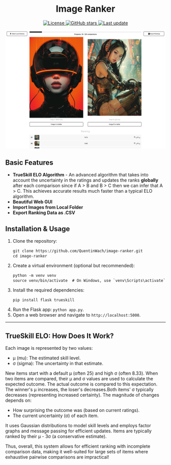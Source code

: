 <div align="center">
  <h1>Image Ranker</h1>
  <p>
    <a href="https://opensource.org/licenses/MIT">
      <img src="https://img.shields.io/github/license/QuentinWach/image-ranker" alt="License">
    </a>
    <a href="https://github.com/QuentinWach/1v1-image-ranker/stargazers">
      <img src="https://img.shields.io/github/stars/QuentinWach/image-ranker" alt="GitHub stars">
    </a>
    <a href="https://github.com/QuentinWach/1v1-image-ranker/commits/main">
      <img src="https://img.shields.io/github/last-commit/QuentinWach/image-ranker" alt="Last update">
    </a>
  </p>
</div>

![alt text](static/header.png)

## Basic Features
- **TrueSkill ELO Algorithm** - An advanced algorithm that takes into account the uncertainty in the ratings and updates the ranks **globally** after each comparison since if A > B and B > C then we can infer that A > C. This achieves accurate results much faster than a typical ELO algorithm.
- **Beautiful Web GUI**
- **Import Images from Local Folder**
- **Export Ranking Data as .CSV**

## Installation & Usage
1. Clone the repository:
   ```
   git clone https://github.com/QuentinWach/image-ranker.git
   cd image-ranker
   ```
2. Create a virtual environment (optional but recommended):
   ```
   python -m venv venv
   source venv/bin/activate  # On Windows, use `venv\Scripts\activate`
   ```
3. Install the required dependencies:
   ```
   pip install flask trueskill
   ```
4. Run the Flask app: `python app.py`.
5. Open a web browser and navigate to `http://localhost:5000`.

---
## TrueSkill ELO: How Does It Work?
Each image is represented by two values:
- μ (mu): The estimated skill level.
- σ (sigma): The uncertainty in that estimate.

New items start with a default μ (often 25) and high σ (often 8.33). When two items are compared, their μ and σ values are used to calculate the expected outcome. The actual outcome is compared to this expectation. The winner's μ increases, the loser's decreases.Both items' σ typically decreases (representing increased certainty). The magnitude of changes depends on:
- How surprising the outcome was (based on current ratings).
- The current uncertainty (σ) of each item.

It uses Gaussian distributions to model skill levels and employs factor graphs and message passing for efficient updates. Items are typically ranked by their μ - 3σ (a conservative estimate).

Thus, overall, this system allows for efficient ranking with incomplete comparison data, making it well-suited for large sets of items where exhaustive pairwise comparisons are impractical!

<!--
## ELO: How Does It Work?
The typical ELO algorithm can be used to rank images based on pairwise comparisons. Here's how it works:

1. **Initialization**: 
   - Each image starts with an initial rating (default: 1400).
   - A K-factor (default: 32) determines the maximum change in rating after each comparison.

2. **Rating Calculation**:
   - When two images are compared, their current ratings are used to calculate the expected outcome.
   - The formula for expected score is: 1 / (1 + 10^((opponent_rating - player_rating) / 400))

3. **Rating Update**:
   - After each comparison, the ratings of both images are updated.
   - The winner's rating increases, and the loser's rating decreases.
   - The amount of change depends on the expected outcome and the actual outcome.
   - New Rating = Old Rating + K * (Actual Outcome - Expected Outcome)
     - Actual Outcome is 1 for the winner and 0 for the loser.

4. **Tracking Statistics**:
   - The system keeps track of the number of comparisons for each image.
   - It also counts upvotes (wins) and downvotes (losses) for each image.
   - Ensures that each image is compared against every other image exactly once which is necessary for the algorithm to converge. (Shown as a progress bar in the web app.)

5. **Ranking**:
   - Images are ranked based on their current ELO rating.
   - The `get_rankings()` method returns a sorted list of images by their ratings.

This implementation ensures that images consistently chosen as better will rise in the rankings, while those consistently chosen as worse will fall. The system is self-correcting and allows for dynamic changes in rankings as more comparisons are made.



-->